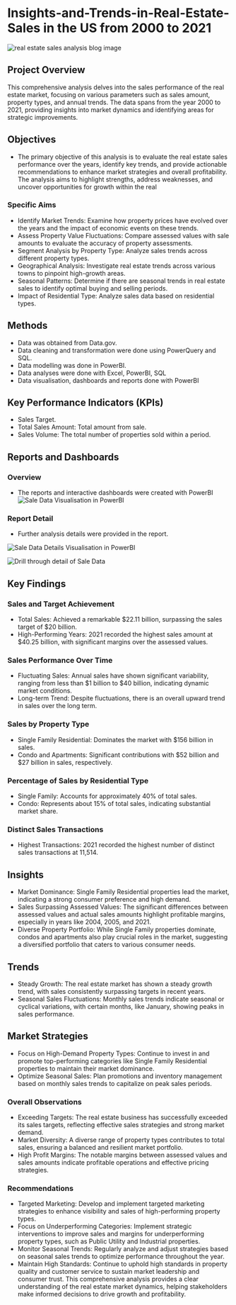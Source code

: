 # Insights-and-Trends-in-Real-Estate-Sales in the US from 2000 to 2021
![real estate sales analysis blog image](https://github.com/user-attachments/assets/2d2a2af8-ca7c-49cd-9c86-6429ef4f1701)
## Project Overview
This comprehensive analysis delves into the sales performance of the real estate market, focusing on various parameters such as sales amount, property types, and annual trends. The data spans from the year 2000 to 2021, providing insights into market dynamics and identifying areas for strategic improvements.
## Objectives
- The primary objective of this analysis is to evaluate the real estate sales performance over the years, identify key trends, and provide actionable recommendations to enhance market strategies and overall profitability. The analysis aims to highlight strengths, address weaknesses, and uncover opportunities for growth within the real
### Specific Aims
- Identify Market Trends: Examine how property prices have evolved over the years and the impact of economic events on these trends.
-	Assess Property Value Fluctuations: Compare assessed values with sale amounts to evaluate the accuracy of property assessments.
-	Segment Analysis by Property Type: Analyze sales trends across different property types.
-	Geographical Analysis: Investigate real estate trends across various towns to pinpoint high-growth areas.
-	Seasonal Patterns: Determine if there are seasonal trends in real estate sales to identify optimal buying and selling periods.
-	Impact of Residential Type: Analyze sales data based on residential types.
## Methods
-	Data was obtained from Data.gov.
-	Data cleaning and transformation were  done using PowerQuery and SQL.
-	Data modelling was done in PowerBI.
-	Data analyses were done with Excel, PowerBI, SQL
-	Data visualisation, dashboards and reports done with PowerBI
## Key Performance Indicators (KPIs)
-	Sales Target.
-	Total Sales Amount: Total amount from sale.
-	Sales Volume: The total number of properties sold within a period.

## Reports and Dashboards
### Overview
- The reports and interactive dashboards were created with PowerBI
![Sale Data Visualisation in PowerBI](https://github.com/user-attachments/assets/8bacf0ed-1cc8-48b1-ab16-b2f002d3b222)

### Report Detail

- Further analysis details were provided in the report.

![Sale Data Details Visualisation in PowerBI](https://github.com/user-attachments/assets/2919c387-0eca-410f-acfc-b97f457de86c)

![Drill through detail of Sale Data](https://github.com/user-attachments/assets/89d0e804-8ecd-4024-91f9-f415e36f658e)

## Key Findings
### Sales and Target Achievement
- Total Sales: Achieved a remarkable $22.11 billion, surpassing the sales target of $20 billion.
- High-Performing Years: 2021 recorded the highest sales amount at $40.25 billion, with significant margins over the assessed values.
### Sales Performance Over Time
- Fluctuating Sales: Annual sales have shown significant variability, ranging from less than $1 billion to $40 billion, indicating dynamic market conditions.
- Long-term Trend: Despite fluctuations, there is an overall upward trend in sales over the long term.
### Sales by Property Type
- Single Family Residential: Dominates the market with $156 billion in sales.
- Condo and Apartments: Significant contributions with $52 billion and $27 billion in sales, respectively.
### Percentage of Sales by Residential Type
- Single Family: Accounts for approximately 40% of total sales.
- Condo: Represents about 15% of total sales, indicating substantial market share.
### Distinct Sales Transactions
- Highest Transactions: 2021 recorded the highest number of distinct sales transactions at 11,514.
## Insights
- Market Dominance: Single Family Residential properties lead the market, indicating a strong consumer preference and high demand.
- Sales Surpassing Assessed Values: The significant differences between assessed values and actual sales amounts highlight profitable margins, especially in years like 2004, 2005, and 2021.
- Diverse Property Portfolio: While Single Family properties dominate, condos and apartments also play crucial roles in the market, suggesting a diversified portfolio that caters to various consumer needs.
## Trends
- Steady Growth: The real estate market has shown a steady growth trend, with sales consistently surpassing targets in recent years.
- Seasonal Sales Fluctuations: Monthly sales trends indicate seasonal or cyclical variations, with certain months, like January, showing peaks in sales performance.
## Market Strategies
- Focus on High-Demand Property Types: Continue to invest in and promote top-performing categories like Single Family Residential properties to maintain their market dominance.
- Optimize Seasonal Sales: Plan promotions and inventory management based on monthly sales trends to capitalize on peak sales periods.
### Overall Observations
- Exceeding Targets: The real estate business has successfully exceeded its sales targets, reflecting effective sales strategies and strong market demand.
- Market Diversity: A diverse range of property types contributes to total sales, ensuring a balanced and resilient market portfolio.
- High Profit Margins: The notable margins between assessed values and sales amounts indicate profitable operations and effective pricing strategies.
### Recommendations
- Targeted Marketing: Develop and implement targeted marketing strategies to enhance visibility and sales of high-performing property types.
- Focus on Underperforming Categories: Implement strategic interventions to improve sales and margins for underperforming property types, such as Public Utility and Industrial properties.
- Monitor Seasonal Trends: Regularly analyze and adjust strategies based on seasonal sales trends to optimize performance throughout the year.
- Maintain High Standards: Continue to uphold high standards in property quality and customer service to sustain market leadership and consumer trust.
This comprehensive analysis provides a clear understanding of the real estate market dynamics, helping stakeholders make informed decisions to drive growth and profitability.

